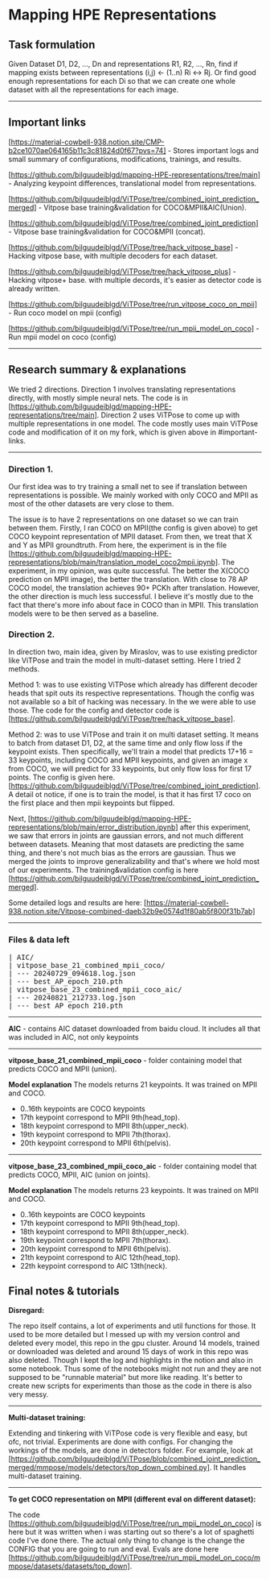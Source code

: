# Mapping HPE Representations

## Task formulation
Given Dataset D1, D2, ..., Dn and representations R1, R2, ..., Rn, find if mapping exists between representations (i,j) <- (1..n) Ri <-> Rj. Or find good enough representations for each Di so that we can create one whole dataset with all the representations for each image.


<hr>

## Important links

[https://material-cowbell-938.notion.site/CMP-b2ce1070ae064165b11c3c81824d0f67?pvs=74] - Stores important logs and small summary of configurations, modifications, trainings, and results.

[https://github.com/bilguudeiblgd/mapping-HPE-representations/tree/main] - Analyzing keypoint differences, translational model from representations.

[https://github.com/bilguudeiblgd/ViTPose/tree/combined_joint_prediction_merged] - Vitpose base training&validation for COCO&MPII&AIC(Union).

[https://github.com/bilguudeiblgd/ViTPose/tree/combined_joint_prediction] - Vitpose base training&validation for COCO&MPII (concat).

[https://github.com/bilguudeiblgd/ViTPose/tree/hack_vitpose_base] - Hacking vitpose base, with multiple decoders for each dataset.

[https://github.com/bilguudeiblgd/ViTPose/tree/hack_vitpose_plus] - Hacking vitpose+ base. with multiple decords, it's easier as detector code is already written. 

[https://github.com/bilguudeiblgd/ViTPose/tree/run_vitpose_coco_on_mpii] - Run coco model on mpii (config)

[https://github.com/bilguudeiblgd/ViTPose/tree/run_mpii_model_on_coco] - Run mpii model on coco (config)

<hr>

## Research summary & explanations 
We tried 2 directions. Direction 1 involves translating representations directly, with mostly simple neural nets. The code is in [https://github.com/bilguudeiblgd/mapping-HPE-representations/tree/main].  Direction 2 uses ViTPose to come up with multiple representations in one model. The code mostly uses main ViTPose code and modification of it on my fork, which is given above in #important-links.

<hr>

### Direction 1.
Our first idea was to try training a small net to see if translation between representations is possible. We mainly worked with only COCO and MPII as most of the other datasets are very close to them. 

The issue is to have 2 representations on one dataset so we can train between them. Firstly, I ran COCO on MPII(the config is given above) to get COCO keypoint representation of MPII dataset. From then, we treat that X and Y as MPII groundtruth. From here, the experiment is in the file [https://github.com/bilguudeiblgd/mapping-HPE-representations/blob/main/translation_model_coco2mpii.ipynb]. The experiment, in my opinion, was quite successful. The better the X(COCO prediction on MPII image), the better the translation. With close to 78 AP COCO model, the translation achieves 90+ PCKh after translation. However, the other direction is much less successful. I believe it's mostly due to the fact that there's more info about face in COCO than in MPII. This translation models were to be then served as a baseline.

### Direction 2.
In direction two, main idea, given by Miraslov, was to use existing predictor like ViTPose and train the model in multi-dataset setting. Here I tried 2 methods. 

Method 1: was to use existing ViTPose which already has different decoder heads that spit outs its respective representations. Though the config was not available so a bit of hacking was necessary. In the we were able to use those. The code for the config and detector code is [https://github.com/bilguudeiblgd/ViTPose/tree/hack_vitpose_base].

Method 2: was to use ViTPose and train it on multi dataset setting. It means to batch from dataset D1, D2, at the same time and only flow loss if the keypoint exists. Then specifically, we'll train a model that predicts 17+16 = 33 keypoints, including COCO and MPII keypoints, and given an image x from COCO, we will predict for 33 keypoints, but only flow loss for first 17 points. The config is given here. [https://github.com/bilguudeiblgd/ViTPose/tree/combined_joint_prediction]. A detail ot notice, if one is to train the model, is that it has first 17 coco on the first place and then mpii keypoints but flipped.

Next, [https://github.com/bilguudeiblgd/mapping-HPE-representations/blob/main/error_distribution.ipynb] after this experiment, we saw that errors in joints are gaussian errors, and not much different between datasets. Meaning that most datasets are predicting the same thing, and there's not much bias as the errors are gaussian. Thus we merged the joints to improve generalizability and that's where we hold most of our experiments. The training&validation config is here [https://github.com/bilguudeiblgd/ViTPose/tree/combined_joint_prediction_merged].

Some detailed logs and results are here: [https://material-cowbell-938.notion.site/Vitpose-combined-daeb32b9e0574d1f80ab5f800f31b7ab]

<hr>

### Files & data left
<pre>
| AIC/
| vitpose_base_21_combined_mpii_coco/
| --- 20240729_094618.log.json
| --- best_AP_epoch_210.pth
| vitpose_base_23_combined_mpii_coco_aic/
| --- 20240821_212733.log.json
| --- best_AP_epoch_210.pth
</pre>
<hr>

<b>AIC</b> - contains AIC dataset downloaded from baidu cloud. It includes all that was included in AIC, not only keypoints

<hr>

<b>vitpose_base_21_combined_mpii_coco</b> - folder containing model that predicts COCO and MPII (union).

<b>Model explanation</b>
The models returns 21 keypoints. It was trained on MPII and COCO.

- 0..16th keypoints are COCO keypoints
- 17th keypoint correspond to MPII 9th(head_top).
- 18th keypoint correspond to MPII 8th(upper_neck).
- 19th keypoint correspond to MPII 7th(thorax).
- 20th keypoint correspond to MPII 6th(pelvis).

<hr>

<b>vitpose_base_23_combined_mpii_coco_aic</b> - folder containing model that predicts COCO, MPII, AIC (union on joints).

<b>Model explanation</b>
The models returns 23 keypoints. It was trained on MPII and COCO.
- 0..16th keypoints are COCO keypoints
- 17th keypoint correspond to MPII 9th(head_top).
- 18th keypoint correspond to MPII 8th(upper_neck).
- 19th keypoint correspond to MPII 7th(thorax).
- 20th keypoint correspond to MPII 6th(pelvis).
- 21th keypoint correspond to AIC 12th(head_top).
- 22th keypoint correspond to AIC 13th(neck).


## Final notes & tutorials

<b>Disregard:</b>

The repo itself contains, a lot of experiments and util functions for those. It used to be more detailed but I messed up with my version control and deleted every model, this repo in the gpu cluster. Around 14 models, trained or downloaded was deleted and around 15 days of work in this repo was also deleted. Though I kept the log and highlights in the notion and also in some notebook. Thus some of the notebooks might not run and they are not supposed to be "runnable material" but more like reading. It's better to create new scripts for experiments than those as the code in there is also very messy. 

<hr>

<b>Multi-dataset training:</b>

Extending and tinkering with ViTPose code is very flexible and easy, but ofc, not trivial. Experiments are done with configs. For changing the workings of the models, are done in detectors folder. For example, look at [https://github.com/bilguudeiblgd/ViTPose/blob/combined_joint_prediction_merged/mmpose/models/detectors/top_down_combined.py]. It handles multi-dataset training.

<hr>

<b>To get COCO representation on MPII (different eval on different dataset):</b>

The code [https://github.com/bilguudeiblgd/ViTPose/tree/run_mpii_model_on_coco] is here but it was written when i was starting out so there's a lot of spaghetti code I've done there. The actual only thing to change is the change the CONFIG that you are going to run and eval. Evals are done here [https://github.com/bilguudeiblgd/ViTPose/tree/run_mpii_model_on_coco/mmpose/datasets/datasets/top_down].












